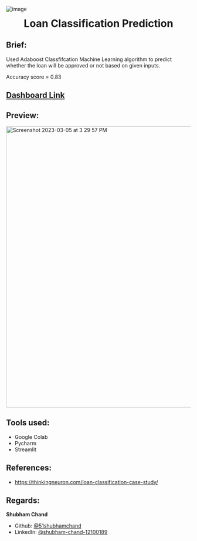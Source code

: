 ![image](https://blog.crimecheck.in/wp-content/uploads/2021/09/Banks-and-Fintech-1024x683.jpg)
<h1 align="center" style="margin-top: 0px;">Loan Classification Prediction</h1>

## Brief:
Used Adaboost Classfifcation Machine Learning algorithm to predict whether the loan will be approved or not based on given inputs.

Accuracy score = 0.83

## [Dashboard Link](https://51shubhamchand-ml-loan-classification-predicti-streamlit-z7kb5k.streamlit.app/)

## Preview:
<img width="767" alt="Screenshot 2023-03-05 at 3 29 57 PM" src="https://user-images.githubusercontent.com/36957216/222953765-7ece565c-eb19-45bf-9eea-bb858a1080ad.png">

## Tools used:
* Google Colab
* Pycharm
* Streamlit

## References:
* https://thinkingneuron.com/loan-classification-case-study/

## Regards:
**Shubham Chand**
- Github: [@51shubhamchand](https://github.com/51shubhamchand)
- LinkedIn: [@shubham-chand-12100189](https://www.linkedin.com/in/shubham-chand-12100189)
